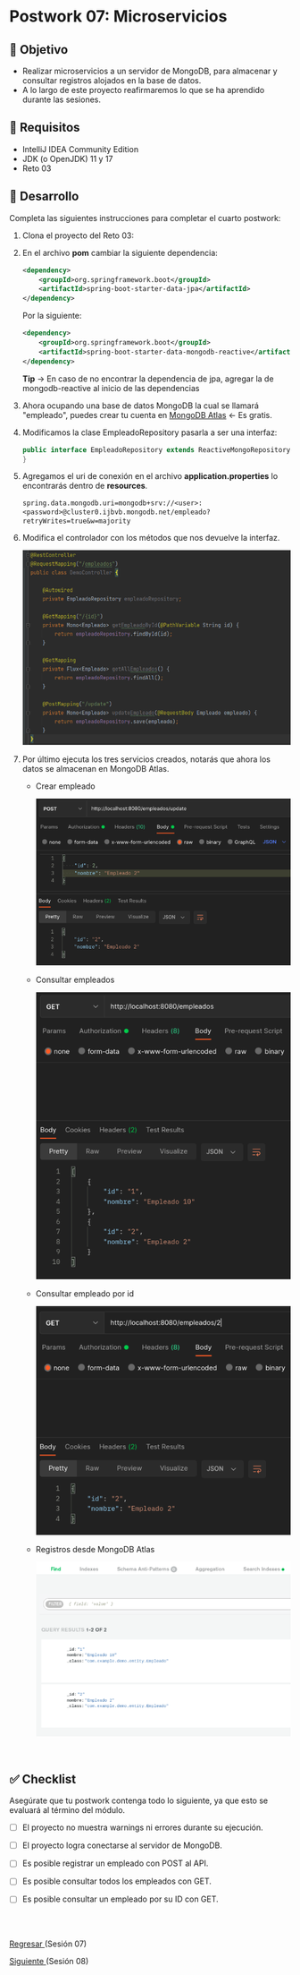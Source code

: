# Postwork 07: Microservicios

## 🎩 Objetivo

- Realizar microservicios a un servidor de MongoDB, para almacenar y consultar registros alojados en la base de datos.
- A lo largo de este proyecto reafirmaremos lo que se ha aprendido durante las sesiones.

## 🎯 Requisitos 

- IntelliJ IDEA Community Edition
- JDK (o OpenJDK) 11 y 17
- Reto 03

## 🚀 Desarrollo

Completa las siguientes instrucciones para completar el cuarto postwork:

1. Clona el proyecto del Reto 03: 

2. En el archivo **pom** cambiar la siguiente dependencia:

    ```xml
    <dependency>
        <groupId>org.springframework.boot</groupId>
        <artifactId>spring-boot-starter-data-jpa</artifactId>
    </dependency>
    ```

    Por la siguiente:

    ```xml
    <dependency>
        <groupId>org.springframework.boot</groupId>
        <artifactId>spring-boot-starter-data-mongodb-reactive</artifactId>
    </dependency>
    ```

    **Tip** -> En caso de no encontrar la dependencia de jpa, agregar la de mongodb-reactive al inicio de las dependencias

3. Ahora ocupando una base de datos MongoDB la cual se llamará "empleado", puedes crear tu cuenta en [MongoDB Atlas](https://www.mongodb.com/atlas/database) <- Es gratis.

4. Modificamos la clase EmpleadoRepository pasarla a ser una interfaz:

    ```java
    public interface EmpleadoRepository extends ReactiveMongoRepository<Empleado, String>{
    }
    ```

5. Agregamos el uri de conexión en el archivo **application.properties** lo encontrarás dentro de **resources**.

    ```properties
    spring.data.mongodb.uri=mongodb+srv://<user>:<password>@cluster0.ijbvb.mongodb.net/empleado?retryWrites=true&w=majority
    ```

6. Modifica el controlador con los métodos que nos devuelve la interfaz.

    ![Metodos](img/img_01.png)

7. Por último ejecuta los tres servicios creados, notarás que ahora los datos se almacenan en MongoDB Atlas.

    - Crear empleado

        ![Prueba 1](img/img_02.png)

    - Consultar empleados
    
        ![Prueba 2](img/img_03.png)

    - Consultar empleado por id
    
        ![Prueba 3](img/img_04.png)

    - Registros desde MongoDB Atlas

        ![Prueba 1](img/img_05.png)

<br/>

## ✅ Checklist 

Asegúrate que tu postwork contenga todo lo siguiente, ya que esto se evaluará al término del módulo.

- [ ] El proyecto no muestra warnings ni errores durante su ejecución.

- [ ] El proyecto logra conectarse al servidor de MongoDB.

- [ ] Es posible registrar un empleado con POST al API.

- [ ] Es posible consultar todos los empleados con GET.

- [ ] Es posible consultar un empleado por su ID con GET.


<br/>
<br/>

[Regresar ](../Readme.md)(Sesión 07)

[Siguiente ](../../Sesion-08/Readme.md)(Sesión 08)